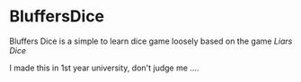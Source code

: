 BluffersDice
============
Bluffers Dice is a simple to learn dice game loosely based on the game *Liars Dice*


I made this in 1st year university, don't judge me ....
